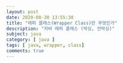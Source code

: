 ```yaml
---
layout: post
date: 2020-08-30 13:55:30
title: "래퍼 클래스(Wrapper Class)란 무엇인가"
description: "자바 래퍼 클래스 (박싱, 언박싱)"
subject: java
category: [ java ]
tags: [ java, wrapper, class]
comments: true
---
```

